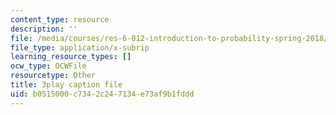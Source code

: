```yaml
---
content_type: resource
description: ''
file: /media/courses/res-6-012-introduction-to-probability-spring-2018/b0515000c7342c247134e73af9b1fddd_jzhFxJflHXQ.srt
file_type: application/x-subrip
learning_resource_types: []
ocw_type: OCWFile
resourcetype: Other
title: 3play caption file
uid: b0515000-c734-2c24-7134-e73af9b1fddd
---
```


